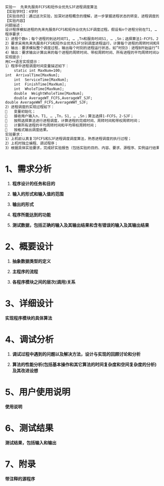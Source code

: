 ```txt
实验一  先来先服务FCFS和短作业优先SJF进程调度算法
【实验学时】：4学时
【实验目的】：通过这次实验，加深对进程概念的理解，进一步掌握进程状态的转变、进程调度的策略及对系统性能的评价方法。
【实验内容】
问题描述：
设计程序模拟进程的先来先服务FCFS和短作业优先SJF调度过程。假设有n个进程分别在T1, … ,Tn时刻到达系统，它们需要的服务时间分别为S1, … ,Sn。分别采用先来先服务FCFS和短作业优先SJF进程调度算法进行调度，计算每个进程的完成时间、周转时间和带权周转时间，并且统计n个进程的平均周转时间和平均带权周转时间。
程序要求：
1）进程个数n；每个进程的到达时间T1, … ,Tn和服务时间S1, … ,Sn；选择算法1-FCFS，2-SJF。
2）要求采用先来先服务FCFS和短作业优先SJF分别调度进程运行，计算每个进程的周转时间和带权周转时间，并且计算所有进程的平均周转时间和带权平均周转时间；
3）输出：要求模拟整个调度过程，输出每个时刻的进程运行状态，如“时刻3：进程B开始运行”等等；
4）输出：要求输出计算出来的每个进程的周转时间、带权周转时间、所有进程的平均周转时间以及带权平均周转时间。
实现提示：
用C++语言实现提示：
1）程序中进程调度时间变量描述如下：
	static int MaxNum=100;
int  ArrivalTime[MaxNum];
	int  ServiceTime[MaxNum];
	int  FinishTime[MaxNum];
	int  WholeTime[MaxNum];
	double  WeightWholeTime[MaxNum];
	double AverageWT_FCFS,AverageWT_SJF; 
double AverageWWT_FCFS,AverageWWT_SJF;
2）进程调度的实现过程如下：
	变量初始化；
	接收用户输入n，T1, … ,Tn，S1, … ,Sn；算法选择1-FCFS，2-SJF；
	按照选择算法进行进程调度，计算进程的完成时间、周转时间和带权周转时间；
	计算所有进程的平均周转时间和平均带权周转时间；
	按格式输出调度结果。
实验要求：
1）上机前认真复习FCFS和SJF进程调度调度算法，熟悉进程调度的执行过程；
2）上机时独立编程、调试程序；
3）根据具体实验要求，完成好实验报告（包括实验的目的、内容、要求、源程序、实例运行结果截图、发现的问题以及解决方法）。
```

# 1、需求分析

1. **程序设计的任务和目的**

   

2. **输入的形式和输入值的范围**

   

3. **输出的形式**

   

4. **程序所能达到的功能**

   

5. **测试数据，包括正确的输入及其输出结果和含有错误的输入及其输出结果**

   

# 2、概要设计

1. **抽象数据类型的定义**

   

2. **主程序的流程**

   

3. **各程序模块之间的层次(调用)关系**

   

# 3、详细设计

**实现程序模块的具体算法**

# 4、调试分析

1. **调试过程中遇到的问题以及解决方法，设计与实现的回顾讨论和分析**

   

2. **算法的性能分析(包括基本操作和其它算法的时间复杂度和空间复杂度的分析)及其改进设想**

   

# 5、用户使用说明

**使用说明**



# 6、测试结果

**测试结果，包括输入和输出**



# 7、附录

**带注释的源程序**

